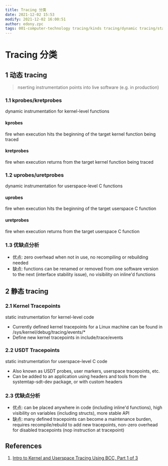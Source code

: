 ```yaml
---
title: Tracing 分类
date: 2021-12-02 15:53
modify: 2021-12-02 16:00:51
author: edony.zpc
tags: 001-computer-technology tracing/kinds tracing/dynamic tracing/static
---
```



# Tracing 分类
## 1 动态 tracing
> nserting instrumentation points into live software (e.g. in production)

### 1.1 kprobes/kretprobes
dynamic instrumentation for kernel-level functions
#### kprobes
fire when execution hits the beginning of the target kernel function being traced
#### kretprobes
fire when execution returns from the target kernel function being traced
 
### 1.2 uprobes/uretprobes
dynamic instrumentation for userspace-level C functions
#### uprobes
fire when execution hits the beginning of the target userspace C function
#### uretprobes
fire when execution returns from the target userspace C function

### 1.3 优缺点分析
- 优点: zero overhead when not in use, no recompiling or rebuilding needed
- 缺点: functions can be renamed or removed from one software version to the next (interface stability issue), no visibility on inline'd functions

## 2 静态 tracing
### 2.1 Kernel Tracepoints
static instrumentation for kernel-level code
- Currently defined kernel tracepoints for a Linux machine can be found in /sys/kernel/debug/tracing/events/*
- Define new kernel tracepoints in include/trace/events
 
### 2.2 USDT Tracepoints
static instrumentation for userspace-level C code
- Also known as USDT probes, user markers, userspace tracepoints, etc.
- Can be added to an application using headers and tools from the systemtap-sdt-dev package, or with custom headers

### 2.3 优缺点分析
- 优点: can be placed anywhere in code (including inline'd functions), high visibility on variables (including structs), more stable API
- 缺点: many defined tracepoints can become a maintenance burden, requires recompile/rebuild to add new tracepoints, non-zero overhead for disabled tracepoints (nop instruction at tracepoint)

## References
1. [Intro to Kernel and Userspace Tracing Using BCC, Part 1 of 3](https://blogs.oracle.com/linux/post/intro-to-bcc-1)